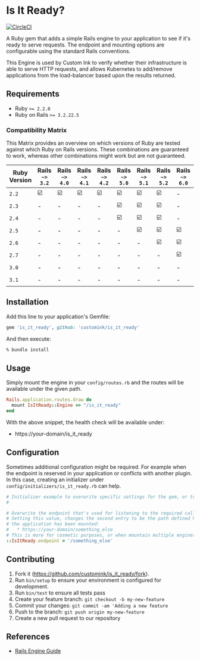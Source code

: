# Is It Ready?

[![CircleCI](https://dl.circleci.com/status-badge/img/gh/customink/is_it_ready/tree/main.svg?style=svg)](https://dl.circleci.com/status-badge/redirect/gh/customink/is_it_ready/tree/main)

A Ruby gem that adds a simple Rails engine to your application to see if it's ready to serve requests.
The endpoint and mounting options are configurable using the standard Rails conventions.

This Engine is used by Custom Ink to verify whether their infrastructure is able to serve HTTP requests,
and allows Kubernetes to add/remove applications from the load-balancer based upon the results returned.

## Requirements
* Ruby `>= 2.2.0`
* Ruby on Rails `>= 3.2.22.5`

### Compatibility Matrix
This Matrix provides an overview on which versions of Ruby are tested against which Ruby on Rails versions.
These combinations are guaranteed to work, whereas other combinations might work but are not guaranteed.

| Ruby Version | Rails `~> 3.2` | Rails `~> 4.0` | Rails `~> 4.1` | Rails `~> 4.2` | Rails `~> 5.0` | Rails `~> 5.1` | Rails `~> 5.2` | Rails `~> 6.0` | Rails `~> 6.1` | Rails 7.0.0 | Rails `~> 7.0` |
|--------------|----------------|----------------|----------------|----------------|----------------|----------------|----------------|----------------|----------------|-------------|----------------|
| `2.2`        | ☑️             | ☑️             | ☑️             | ☑️             | ☑️             | ☑️             | ☑️             | -              | -              | -           | -              |
| `2.3`        | -              | -              | -              | -              | ☑️             | ☑️             | ☑️             | -              | -              | -           | -              | - |
| `2.4`        | -              | -              | -              | -              | ☑️             | ☑️             | ☑️             | -              | -              | -           | -              | - |
| `2.5`        | -              | -              | -              | -              | -              | ☑️             | ☑️             | ☑️             | ☑️             | -           | -              | - |
| `2.6`        | -              | -              | -              | -              | -              | -              | ☑️             | ☑️             | ☑️             | -           | -              | - |
| `2.7`        | -              | -              | -              | -              | -              | -              | -              | ☑️             | ☑️             | ☑️          | -              |
| `3.0`        | -              | -              | -              | -              | -              | -              | -              | -              | -              | ☑️          | -              |
| `3.1`        | -              | -              | -              | -              | -              | -              | -              | -              | -              | -           | ☑️             |

## Installation

Add this line to your application's Gemfile:

```ruby
gem 'is_it_ready', github: 'customink/is_it_ready'
```

And then execute:

```bash
% bundle install
```

## Usage

Simply mount the engine in your `config/routes.rb` and the routes will be available under the given path.

```ruby
Rails.application.routes.draw do
  mount IsItReady::Engine => "/is_it_ready"
end
```

With the above snippet, the health check will be available under:

* https://your-domain/is_it_ready

## Configuration

Sometimes additional configuration might be required. For example when the endpoint is reserved in your application
or conflicts with another plugin. In this case, creating an initializer under `config/initializers/is_it_ready.rb` can help.

```ruby
# Initializer example to overwrite specific settings for the gem, or to enable certain features.
# 

# Overwrite the endpoint that's used for listening to the required calls from the ReadinessProbe.
# Setting this value, changes the second entry to be the path defined here, as well as the path under which
# the application has been mounted:
#   * https://your-domain/something_else
# This is more for cosmetic purposes, or when mountain multiple engines under the same endpoint with distinct routes.
::IsItReady.endpoint = '/something_else'
```

## Contributing

1. Fork it (https://github.com/customink/is_it_ready/fork).
2. Run `bin/setup` to ensure your environment is configured for development.
3. Run `bin/test` to ensure all tests pass
4. Create your feature branch: `git checkout -b my-new-feature`
5. Commit your changes: `git commit -am 'Adding a new feature`
6. Push to the branch: `git push origin my-new-feature`
7. Create a new pull request to our repository

## References

* [Rails Engine Guide](https://guides.rubyonrails.org/engines.html)
